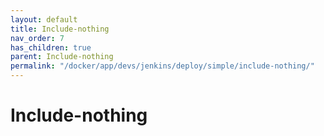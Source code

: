 ```yaml
---
layout: default
title: Include-nothing
nav_order: 7
has_children: true
parent: Include-nothing
permalink: "/docker/app/devs/jenkins/deploy/simple/include-nothing/"
---
```


# Include-nothing
